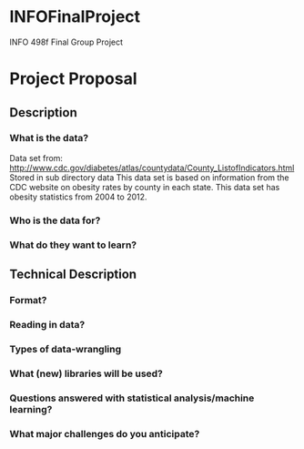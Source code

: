 # INFOFinalProject
INFO 498f Final Group Project

# Project Proposal

## Description

### What is the data?
Data set from: http://www.cdc.gov/diabetes/atlas/countydata/County_ListofIndicators.html
Stored in sub directory data
This data set is based on information from the CDC website on obesity rates by county in each state. This data set has obesity statistics from 2004 to 2012. 


### Who is the data for?


### What do they want to learn?

## Technical Description

### Format?


### Reading in data?


### Types of data-wrangling


### What (new) libraries will be used?


### Questions answered with statistical analysis/machine learning?


### What major challenges do you anticipate?

